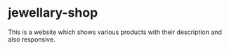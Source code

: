# jewellary-shop
This is a website which shows various products with their description and also responsive.
